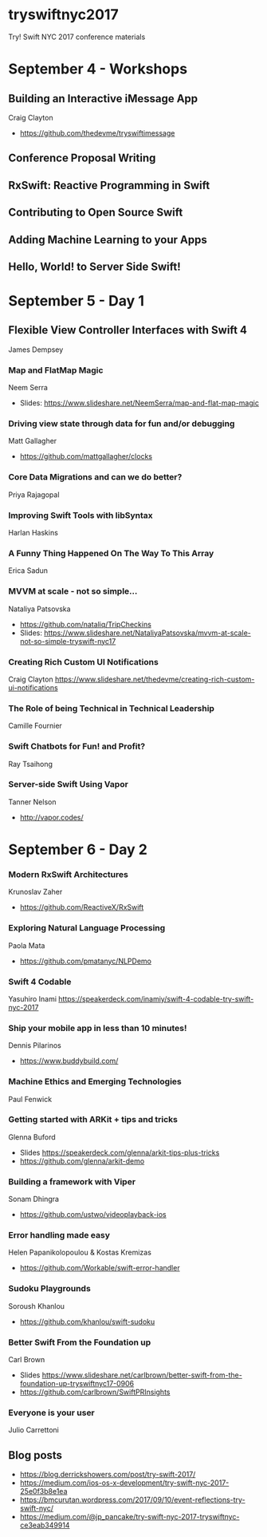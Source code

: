 # tryswiftnyc2017
Try! Swift NYC 2017 conference materials


# September 4 - Workshops

## Building an Interactive iMessage App
  Craig Clayton
  * https://github.com/thedevme/tryswiftimessage
  
## Conference Proposal Writing
## RxSwift: Reactive Programming in Swift
## Contributing to Open Source Swift
## Adding Machine Learning to your Apps
## Hello, World! to Server Side Swift!


# September 5 - Day 1

##  Flexible View Controller Interfaces with Swift 4
  James Dempsey

### Map and FlatMap Magic
Neem Serra
* Slides: https://www.slideshare.net/NeemSerra/map-and-flat-map-magic
  
### Driving view state through data for fun and/or debugging
Matt Gallagher
* https://github.com/mattgallagher/clocks

### Core Data Migrations and can we do better?
Priya Rajagopal


### Improving Swift Tools with libSyntax
Harlan Haskins

### A Funny Thing Happened On The Way To This Array
Erica Sadun

### MVVM at scale - not so simple...
Nataliya Patsovska
* https://github.com/nataliq/TripCheckins
* Slides: https://www.slideshare.net/NataliyaPatsovska/mvvm-at-scale-not-so-simple-tryswift-nyc17

### Creating Rich Custom UI Notifications
Craig Clayton
https://www.slideshare.net/thedevme/creating-rich-custom-ui-notifications

### The Role of being Technical in Technical Leadership
Camille Fournier

### Swift Chatbots for Fun! and Profit?
Ray Tsaihong

### Server-side Swift Using Vapor
Tanner Nelson
* http://vapor.codes/



# September 6 - Day 2

### Modern RxSwift Architectures
Krunoslav Zaher
* https://github.com/ReactiveX/RxSwift

### Exploring Natural Language Processing
Paola Mata
* https://github.com/pmatanyc/NLPDemo

### Swift 4 Codable
Yasuhiro Inami
https://speakerdeck.com/inamiy/swift-4-codable-try-swift-nyc-2017

### Ship your mobile app in less than 10 minutes!
Dennis Pilarinos
* https://www.buddybuild.com/

### Machine Ethics and Emerging Technologies
Paul Fenwick

### Getting started with ARKit + tips and tricks
Glenna Buford
* Slides https://speakerdeck.com/glenna/arkit-tips-plus-tricks
* https://github.com/glenna/arkit-demo

### Building a framework with Viper
Sonam Dhingra
* https://github.com/ustwo/videoplayback-ios

### Error handling made easy
Helen Papanikolopoulou & Kostas Kremizas
* https://github.com/Workable/swift-error-handler

### Sudoku Playgrounds
Soroush Khanlou
* https://github.com/khanlou/swift-sudoku

### Better Swift From the Foundation up
Carl Brown
* Slides https://www.slideshare.net/carlbrown/better-swift-from-the-foundation-up-tryswiftnyc17-0906
* https://github.com/carlbrown/SwiftPRInsights

### Everyone is your user
Julio Carrettoni


## Blog posts
* https://blog.derrickshowers.com/post/try-swift-2017/
* https://medium.com/ios-os-x-development/try-swift-nyc-2017-25e0f3b8e1ea
* https://bmcurutan.wordpress.com/2017/09/10/event-reflections-try-swift-nyc/
* https://medium.com/@jp_pancake/try-swift-nyc-2017-tryswiftnyc-ce3eab349914
